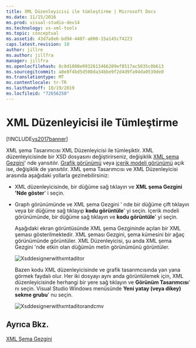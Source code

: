 ```yaml
---
title: XML Düzenleyicisi ile tümleştirme | Microsoft Docs
ms.date: 11/15/2016
ms.prod: visual-studio-dev14
ms.technology: vs-xml-tools
ms.topic: conceptual
ms.assetid: 43d7a8e6-bd94-4407-a800-15a145c74223
caps.latest.revision: 10
author: jillre
ms.author: jillfra
manager: jillfra
ms.openlocfilehash: 8c0d1088e9932613466209ef8517ac5035c0b613
ms.sourcegitcommit: a8e8f4bd5d508da34bbe9f2d4d9fa94da0539de0
ms.translationtype: MT
ms.contentlocale: tr-TR
ms.lasthandoff: 10/19/2019
ms.locfileid: "72656250"
---
```

# <a name="integration-with-xml-editor"></a>XML Düzenleyicisi ile Tümleştirme
[!INCLUDE[vs2017banner](../includes/vs2017banner.md)]

XML şema Tasarımcısı XML Düzenleyicisi ile tümleşiktir. XML düzenleyicisinde bir XSD dosyasını değiştirirseniz, değişiklik [XML şema Gezgini](../xml-tools/xml-schema-explorer.md)' nde yansıtılır. [Grafik görünümü](../xml-tools/graph-view.md) veya [içerik modeli görünümü](../xml-tools/content-model-view.md) açık ise, değişiklik de yansıtılır. XML şema Tasarımcısı ve XML Düzenleyicisi arasında aşağıdaki yollarla gezinebilirsiniz:

- XML düzenleyicisinde, bir düğüme sağ tıklayın ve **XML şema Gezgini 'Nde göster**' i seçin.

- Graph görünümünde ve XML şema Gezgini ' nde bir düğüme çift tıklayın veya bir düğüme sağ tıklayıp **kodu görüntüle**' yi seçin. Içerik modeli görünümünde, bir düğüme sağ tıklayın ve **kodu görüntüle**' yi seçin.

  Aşağıdaki ekran görüntüsünde XML şema Gezgininde açılan bir XML şeması gösterilmektedir. XML şeması Gezgini, şema kümesini bir ağaç görünümünde görüntüler. XML Düzenleyicisi, şu anda XML şema Gezgini 'nde etkin olan düğümün metin görünümünü görüntüler.

  ![Xsddesignerwithxmtaditor](../xml-tools/media/xsddesignerwithxmleditor.gif "Xsddesignerwithxmtaditor")

  Bazen kodu XML düzenleyicisinde ve grafik tasarımcısında yan yana görmek faydalı olur. Her iki dosyayı aynı anda görüntülemek için, XML düzenleyicisinde herhangi bir yere sağ tıklayın ve **Görünüm Tasarımcısı**' nı seçin. Visual Studio Windows menüsünde **Yeni yatay (veya dikey) sekme grubu**' nu seçin.

  ![Xsddesignerwithxmtaditorandcmv](../xml-tools/media/xsddesignerwithxmleditorandcmv.gif "Xsddesignerwithxmtaditorandcmv")

## <a name="see-also"></a>Ayrıca Bkz.
 [XML Şema Gezgini](../xml-tools/xml-schema-explorer.md)
